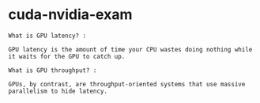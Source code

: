 # cuda-nvidia-exam

` What is GPU latency? : `

```
GPU latency is the amount of time your CPU wastes doing nothing while it waits for the GPU to catch up.
```


` What is GPU throughput? : `

```
GPUs, by contrast, are throughput-oriented systems that use massive parallelism to hide latency. 
```
